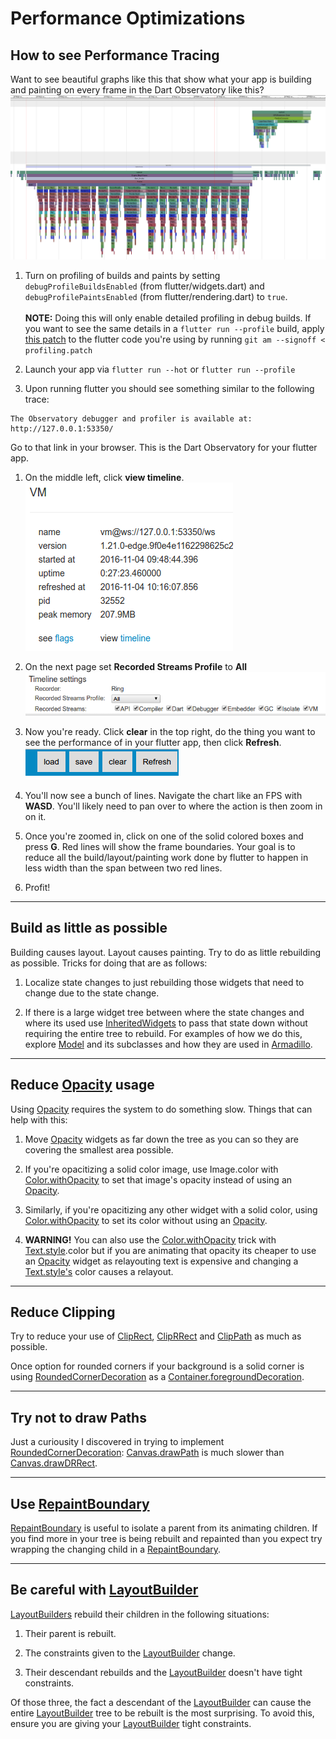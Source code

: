 # Performance Optimizations

## How to see Performance Tracing

Want to see beautiful graphs like this that show what your app is building and
painting on every frame in the Dart Observatory like this?
![](profiling.png)

1. Turn on profiling of builds and paints by setting `debugProfileBuildsEnabled` (from flutter/widgets.dart) and `debugProfilePaintsEnabled` (from flutter/rendering.dart) to `true`.<br/><br/>
**NOTE:** Doing this will only enable detailed profiling in debug builds.  If you want to see
the same details in a `flutter run --profile` build, apply [this patch](profiling.patch) to the flutter code you're using by running `git am --signoff < profiling.patch`

1. Launch your app via `flutter run --hot` or `flutter run --profile`

1. Upon running flutter you should see something similar to the following trace:
```
The Observatory debugger and profiler is available at: http://127.0.0.1:53350/
```
Go to that link in your browser.  This is the Dart Observatory for your flutter app.

1. On the middle left, click **view timeline**.
![](vm.png)

1. On the next page set **Recorded Streams Profile** to **All**
![](timeline_settings.png)

1. Now you're ready.  Click **clear** in the top right, do the thing you want to see the performance of in your flutter app, then click **Refresh**.
![](buttons.png)

1. You'll now see a bunch of lines.  Navigate the chart like an FPS with **WASD**.  You'll likely need to pan over to where the action is then zoom in on it.

1. Once you're zoomed in, click on one of the solid colored boxes and press **G**.  Red lines will show the frame boundaries.  Your goal is to reduce all the build/layout/painting work done by flutter to happen in less width than the span between two red lines.

1. Profit!

---

## Build as little as possible
Building causes layout.  Layout causes painting.  Try to do as little rebuilding as possible.  Tricks for doing that are as follows:

1. Localize state changes to just rebuilding those widgets that need to change due to the state change.

1. If there is a large widget tree between where the state changes and where its used use [InheritedWidgets](https://docs.flutter.io/flutter/widgets/InheritedWidget-class.html) to pass that state down without requiring the entire tree to rebuild.  For examples of how we do this, explore [Model](../armadillo/lib/config_manager) and its subclasses and how they are used in [Armadillo](../armadillo/lib/armadillo).

---

## Reduce [Opacity](https://docs.flutter.io/flutter/widgets/Opacity-class.html) usage
Using [Opacity](https://docs.flutter.io/flutter/widgets/Opacity-class.html) requires the system to do something slow.  Things that can help with this:

1.  Move [Opacity](https://docs.flutter.io/flutter/widgets/Opacity-class.html) widgets as far down the tree as you can so they are covering the smallest
area possible.

1. If you're opacitizing a solid color image, use Image.color with [Color.withOpacity](https://docs.flutter.io/flutter/widgets/Color/withOpacity.html) to
set that image's opacity instead of using an [Opacity](https://docs.flutter.io/flutter/widgets/Opacity-class.html).

1. Similarly, if you're opacitizing any other widget with a solid color, using [Color.withOpacity](https://docs.flutter.io/flutter/widgets/Color/withOpacity.html) to set its color without using an [Opacity](https://docs.flutter.io/flutter/widgets/Opacity-class.html).

1. **WARNING!**  You can also use the [Color.withOpacity](https://docs.flutter.io/flutter/widgets/Color/withOpacity.html) trick with [Text.style](https://docs.flutter.io/flutter/material/Text/style.html).color but if you
are animating that opacity its cheaper to use an [Opacity](https://docs.flutter.io/flutter/widgets/Opacity-class.html) widget as relayouting text is expensive and changing a [Text.style's](https://docs.flutter.io/flutter/material/Text/style.html) color causes a relayout.

---

## Reduce Clipping
Try to reduce your use of [ClipRect](https://docs.flutter.io/flutter/material/ClipRect-class.html), [ClipRRect](https://docs.flutter.io/flutter/widgets/ClipRRect-class.html) and [ClipPath](https://docs.flutter.io/flutter/widgets/ClipPath-class.html) as much as possible.

Once option for rounded corners if your
background is a solid corner is using [RoundedCornerDecoration](../armadillo/lib/rounded_corner_decoration.dart) as a [Container.foregroundDecoration](https://docs.flutter.io/flutter/widgets/Container/foregroundDecoration.html).

---

## Try not to draw Paths
Just a curiousity I discovered in trying to implement [RoundedCornerDecoration](../armadillo/lib/rounded_corner_decoration.dart):  [Canvas.drawPath](https://docs.flutter.io/flutter/widgets/Canvas/drawPath.html) is much slower than [Canvas.drawDRRect](https://docs.flutter.io/flutter/widgets/Canvas/drawDRRect.html).

---

## Use [RepaintBoundary](https://docs.flutter.io/flutter/widgets/RepaintBoundary-class.html)
[RepaintBoundary](https://docs.flutter.io/flutter/widgets/RepaintBoundary-class.html) is useful to isolate
a parent from its animating children.  If you find more in your tree is being rebuilt and repainted than you expect try wrapping the changing child in a [RepaintBoundary](https://docs.flutter.io/flutter/widgets/RepaintBoundary-class.html).

---

## Be careful with [LayoutBuilder](https://docs.flutter.io/flutter/widgets/LayoutBuilder-class.html)
[LayoutBuilders](https://docs.flutter.io/flutter/widgets/LayoutBuilder-class.html) rebuild their
children in the following situations:

1. Their parent is rebuilt.

1. The constraints given to the [LayoutBuilder](https://docs.flutter.io/flutter/widgets/LayoutBuilder-class.html) change.

1. Their descendant rebuilds and the [LayoutBuilder](https://docs.flutter.io/flutter/widgets/LayoutBuilder-class.html) doesn't have tight constraints.

Of those three, the fact a descendant of the [LayoutBuilder](https://docs.flutter.io/flutter/widgets/LayoutBuilder-class.html) can cause the entire [LayoutBuilder](https://docs.flutter.io/flutter/widgets/LayoutBuilder-class.html) tree to be rebuilt is the most surprising.  To avoid this, ensure you are giving your [LayoutBuilder](https://docs.flutter.io/flutter/widgets/LayoutBuilder-class.html) tight constraints.
